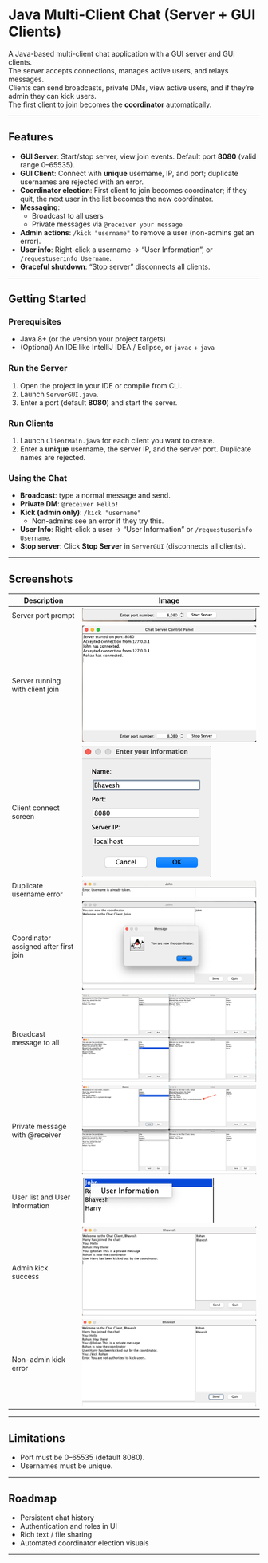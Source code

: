 # Java Multi-Client Chat (Server + GUI Clients)

A Java-based multi-client chat application with a GUI server and GUI clients.  
The server accepts connections, manages active users, and relays messages.  
Clients can send broadcasts, private DMs, view active users, and if they’re admin they can kick users.  
The first client to join becomes the **coordinator** automatically.

---

## Features

- **GUI Server**: Start/stop server, view join events. Default port **8080** (valid range 0–65535).
- **GUI Client**: Connect with **unique** username, IP, and port; duplicate usernames are rejected with an error.
- **Coordinator election**: First client to join becomes coordinator; if they quit, the next user in the list becomes the new coordinator.
- **Messaging**:
    - Broadcast to all users
    - Private messages via `@receiver your message`
- **Admin actions**: `/kick "username"` to remove a user (non-admins get an error).
- **User info**: Right-click a username → “User Information”, or `/requestuserinfo Username`.
- **Graceful shutdown**: “Stop server” disconnects all clients.

---

## Getting Started

### Prerequisites
- Java 8+ (or the version your project targets)
- (Optional) An IDE like IntelliJ IDEA / Eclipse, or `javac` + `java`

### Run the Server
1. Open the project in your IDE or compile from CLI.
2. Launch `ServerGUI.java`.
3. Enter a port (default **8080**) and start the server.

### Run Clients
1. Launch `ClientMain.java` for each client you want to create.
2. Enter a **unique** username, the server IP, and the server port. Duplicate names are rejected.

### Using the Chat
- **Broadcast**: type a normal message and send.
- **Private DM**: `@receiver Hello!`
- **Kick (admin only)**: `/kick "username"`
    - Non-admins see an error if they try this.
- **User Info**: Right-click a user → “User Information” or `/requestuserinfo Username`.
- **Stop server**: Click **Stop Server** in `ServerGUI` (disconnects all clients).

---

## Screenshots

| Description | Image |
|-------------|-------|
| Server port prompt | ![Server port prompt](docs/images/server_port_prompt.png) |
| Server running with client join | ![Server running](docs/images/server_running_with_join.png) |
| Client connect screen | ![Client connect screen](docs/images/client_connect_screen.png) |
| Duplicate username error | ![Duplicate username error](docs/images/duplicate_username_error.png) |
| Coordinator assigned after first join | ![Coordinator assigned](docs/images/coordinator_assigned.png) |
| Broadcast message to all | ![Broadcast message](docs/images/broadcast_message.png) |
| Private message with @receiver | ![Private DM](docs/images/private_message_format.png) |
| User list and User Information | ![User info](docs/images/users_list_and_userinfo.png) |
| Admin kick success | ![Admin kick success](docs/images/admin_kick_success.png) |
| Non-admin kick error | ![Non-admin kick error](docs/images/non_admin_kick_error.png) |

---
## Limitations
- Port must be 0–65535 (default 8080).
- Usernames must be unique.

---

## Roadmap
- Persistent chat history
- Authentication and roles in UI
- Rich text / file sharing
- Automated coordinator election visuals

---


